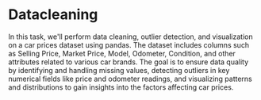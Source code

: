 # Datacleaning
In this task, we'll perform data cleaning, outlier detection, and visualization 
on a car prices dataset using pandas. The dataset includes columns such as Selling Price,
Market Price, Model, Odometer, Condition, and other attributes related to various car brands.
The goal is to ensure data quality by identifying and handling missing values, detecting outliers 
in key numerical fields like price and odometer readings, and visualizing patterns and distributions 
to gain insights into the factors affecting car prices.

